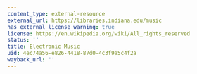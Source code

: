 ```yaml
---
content_type: external-resource
external_url: https://libraries.indiana.edu/music
has_external_license_warning: true
license: https://en.wikipedia.org/wiki/All_rights_reserved
status: ''
title: Electronic Music
uid: 4ec74a56-e826-4418-87d0-4c3f9a5c4f2a
wayback_url: ''
---
```

